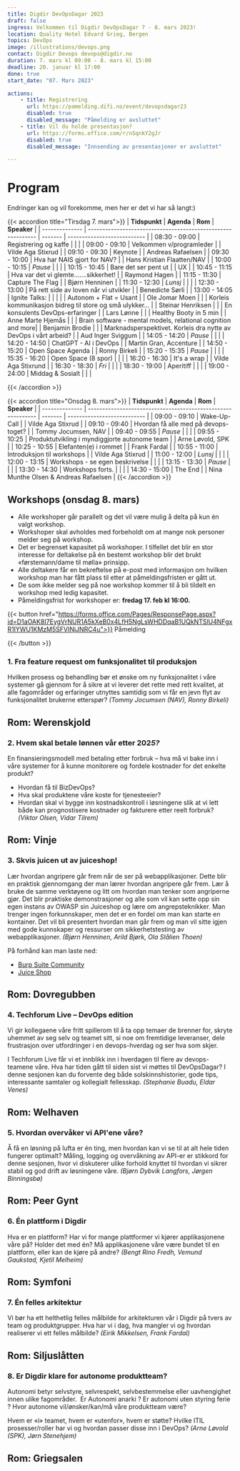 ```yaml
---
title: Digdir DevOpsDagar 2023
draft: false
ingress: Velkommen til Digdir DevOpsDagar 7 - 8. mars 2023!
location: Quality Hotel Edvard Grieg, Bergen
topics: DevOps
image: /illustrations/devops.png
contact: Digdir Devops devops@digdir.no
duration: 7. mars kl 09:00 - 8. mars kl 15:00
deadline: 20. januar kl 17:00
done: true
start_date: "07. Mars 2023"

actions:
    - title: Registrering
      url: https://pamelding.difi.no/event/devopsdagar23
      disabled: true
      disabled_message: "Påmelding er avsluttet"
    - title: Vil du holde presentasjon?
      url: https://forms.office.com/r/nSqnkY2gJr 
      disabled: true
      disabled_message: "Innsending av presentasjoner er avsluttet"

---
```


# Program
Endringer kan og vil forekomme, men her er det vi har så langt:)


{{< accordion title="Tirsdag 7. mars">}}
| **Tidspunkt**  | **Agenda**                                                   | **Rom** | **Speaker**                 |
| -------------- | ------------------------------------------------------------ | ------- | --------------------------- |
| 08:30 - 09:00  | Registrering og kaffe                                        |         |                             |
| 09:00 - 09:10  | Velkommen v/programleder                                     |         | Vilde Aga Stixrud           |
| 09:10 - 09:30  | Keynote                                                      |         | Andreas Rafaelsen           |
| 09:30 - 10:00  | Hva har NAIS gjort for NAV?                                  |         | Hans Kristian Flaatten/NAV  |
| 10:00 - 10:15  | _Pause_                                                      |         |                             |
| 10:15 - 10:45  | Bare det ser pent ut                                         |         | UX                          |
| 10:45 - 11:15  | Hva var det vi glemte.......sikkerhet!                       |         | Raymond Hagen               |
| 11:15 - 11:30  | Capture The Flag                                             |         | Bjørn Henninen              |
| 11:30 - 12:30  | _Lunsj_                                                      |         |                             |
| 12:30 - 13:00  | På rett side av loven når vi utvikler                        |         | Benedicte Sørli              |
| 13:00 - 14:05  | Ignite Talks:                                                |         |                             |
|                | Autonom + Flat = Usant                                       |         | Ole Jomar Moen              |
|                | Korleis kommunikasjon bidreg til store og små ulykker...     |         | Steinar Henriksen           |
|                | En konsulents DevOps-erfaringer                              |         | Lars Lønne                  |
|                | Healthy Booty in 5 min                                       |         | Anne Marte Hjemås           |
|                | Brain software - mental models, relational cognition and more|         | Benjamin Brodie             |
|                | Marknadsperspektivet. Korleis dra nytte av DevOps i vårt arbeid? |     | Aud Inger Sviggum           |
| 14:05 - 14:20  | _Pause_                                                      |         |                             |
| 14:20 - 14:50  | ChatGPT - AI i DevOps                                        |         | Martin Gran, Accenture      |
| 14:50 - 15:20  | Open Space Agenda                                            |         | Ronny Birkeli               |
| 15:20 - 15:35  | _Pause_                                                      |         |                             |
| 15:35 - 16:20  | Open Space (8 spor)                                          |         |                             |
| 16:20 - 16:30  | It's a wrap                                                  |         | Vilde Aga Stixrund          |
| 16:30 - 18:30  | _Fri_                                                        |         |                             |
| 18:30 - 19:00  | Aperitiff                                                    |         |                             |
| 19:00 - 24:00  | Middag & Sosialt                                             |         |                             |

  
{{< /accordion >}}

{{< accordion title="Onsdag 8. mars">}}
| **Tidspunkt**  | **Agenda**                                                   | **Rom** | **Speaker**                 |
| -------------- | ------------------------------------------------------------ | ------- | --------------------------- |
| 09:00 - 09:10  | Wake-Up-Call                                                 |         | Vilde Aga Stixrud           |
| 09:10 - 09:40  | Hvordan få alle med på devops-toget?                         |         | Tommy Jocumsen, NAV         |
| 09:40 - 09:55  | _Pause_                                                      |         |                             |
| 09:55 - 10:25  | Produktutvikling i myndiggjorte autonome team                |         | Arne Løvold, SPK            |
| 10:25 - 10:55  | Elefanten(e) i rommet                                        |         | Frank Fardal                |
| 10:55 - 11:00  | Introduksjon til workshops                                   |         | Vilde Aga Stixrud           |
| 11:00 - 12:00  | _Lunsj_                                                      |         |                             |
| 12:00 - 13:15  | Workshops - se egen beskrivelse                              |         |                             |
| 13:15 - 13:30  | _Pause_                                                      |         |                             |
| 13:30 - 14:30  | Workshops forts.                                             |         |                             |
| 14:30 - 15:00  | The End                                                      |         | Nina Munthe Olsen & Andreas Rafaelsen |
{{< /accordion >}}


## Workshops (onsdag 8. mars)

* Alle workshoper går parallelt og det vil være mulig å delta på kun én valgt workshop. 
* Workshoper skal avholdes med forbeholdt om at mange nok personer melder seg på workshop. 
* Det er begrenset kapasitet på workshoper. I tilfellet det blir en stor interesse for deltakelse på én bestemt workshop blir det brukt «førstemann/dame til mølla» prinsipp.
* Alle deltakere får en bekreftelse på e-post med informasjon om hvilken workshop man har fått plass til etter at påmeldingsfristen er gått ut.
* De som ikke melder seg på noe workshop kommer til å bli tildelt en workshop med ledig kapasitet.
* Påmeldingsfrist for workshoper er: **fredag 17. feb kl 16:00.**

{{< button href="https://forms.office.com/Pages/ResponsePage.aspx?id=D1aOAK8I7EygVrNUR1A5kXeB0x4LfH5NgLsWHDDqaB1UQkNTSlU4NFgxR1lYWU1KMzM5SFVINjJNRC4u">}}
  Påmelding


{{< /button >}}


### 1. Fra feature request om funksjonalitet til produksjon
Hvilken prosess og behandling bør et ønske om ny funksjonalitet i våre systemer gå gjennom for å sikre at vi leverer det rette med rett kvalitet, at alle fagområder og erfaringer utnyttes samtidig som vi får en jevn flyt av funksjonalitet brukerne etterspør? *(Tommy Jocumsen (NAV), Ronny Birkeli)*
## Rom: Werenskjold

### 2. Hvem skal betale lønnen vår etter 202*5?*
En finansieringsmodell med betaling etter forbruk – hva må vi bake inn i våre systemer for å kunne monitorere og fordele kostnader for det enkelte produkt?
- Hvordan få til BizDevOps?
- Hva skal produktene våre koste for tjenesteeier?
- Hvordan skal vi bygge inn kostnadskontroll i løsningene slik at vi lett både kan prognostisere kostnader og fakturere etter reelt forbruk? *(Viktor Olsen, Vidar Tilrem)*
## Rom: Vinje

### 3. Skvis juicen ut av juiceshop!
Lær hvordan angripere går frem når de ser på webapplikasjoner. Dette blir en praktisk gjennomgang der man lærer hvordan angripere går frem. Lær å bruke de samme verktøyene og litt om hvordan man tenker som angriperne gjør. Det blir praktiske demonstrasjoner og alle som vil kan sette opp sin egen instans av OWASP sin Juiceshop og lære om angrepsteknikker. Man trenger ingen forkunnskaper, men det er en fordel om man kan starte en kontainer. Det vil bli presentert hvordan man går frem og man vil sitte igjen med gode kunnskaper og ressurser om sikkerhetstesting av webapplikasjoner. *(Bjørn Henninen, Arild Bjørk, Ola Slålien Thoen)*

På forhånd kan man laste ned: 
- [Burp Suite Community](https://portswigger.net/)
- [Juice Shop](https://github.com/juice-shop/juice-shop)

## Rom: Dovregubben


### 4. Techforum Live – DevOps edition
Vi gir kollegaene våre fritt spillerom til å ta opp temaer de brenner for, skryte uhemmet av seg selv og teamet sitt, si noe om fremtidige leveranser, dele frustrasjon over utfordringer i en devops-hverdag og ser hva som skjer.

I Techforum Live får vi et innblikk inn i hverdagen til flere av devops-teamene våre. Hva har tiden gått til siden sist vi møttes til DevOpsDagar? I denne sesjonen kan du forvente deg både solskinnshistorier, gode tips, interessante samtaler og kollegialt fellesskap. *(Stephanie Buadu, Eldar Venes)*
## Rom: Welhaven


### 5. Hvordan overvåker vi API'ene våre?
Å få en løsning på lufta er én ting, men hvordan kan vi se til at alt hele tiden fungerer optimalt? Måling, logging og overvåkning av API-er er stikkord for denne sesjonen, hvor vi diskuterer ulike forhold knyttet til hvordan vi sikrer stabil og god drift av løsningene våre. *(Bjørn Dybvik Langfors, Jørgen Binningsbø)*
## Rom: Peer Gynt


### 6. Én plattform i Digdir
Hva er en plattform? Har vi for mange plattformer vi kjører applikasjonene våre på? Holder det med én? Må applikasjonene våre være bundet til en plattform, eller kan de kjøre på andre? *(Bengt Rino Fredh, Vemund Gaukstad, Kjetil Melheim)*
## Rom: Symfoni


### 7. Én felles arkitektur
Vi bør ha ett helthetlig felles målbilde for arkitekturen vår i Digdir på tvers av team og produktgrupper. Hva har vi i dag, hva mangler vi og hvordan realiserer vi ett felles målbilde? *(Eirik Mikkelsen, Frank Fardal)*
## Rom: Siljuslåtten

### 8. Er Digdir klare for autonome produktteam?
Autonomi betyr selvstyre, selvrespekt, selvbestemmelse eller uavhengighet innen ulike fagområder.  Er Autonomi anarki ? Er autonomi uten styring ferie ?
Hvor autonome vil/ønsker/kan/må våre produktteam være? 

Hvem er «i» teamet, hvem er «utenfor», hvem er støtte? Hvilke ITIL prosesser/roller har vi og hvordan passer disse inn i DevOps? *(Arne Løvold (SPK), Jørn Stenehjem)*
## Rom: Griegsalen